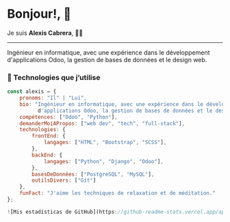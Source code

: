 <!--
**acpMicrocom/acpMicrocom** is a ✨ _special_ ✨ repository because its `README.md` (this file) appears on your GitHub profile.

Here are some ideas to get you started:

- 🔭 I’m currently working on ...
- 🌱 I’m currently learning ...
- 👯 I’m looking to collaborate on ...
- 🤔 I’m looking for help with ...
- 💬 Ask me about ...
- 📫 How to reach me: ...
- 😄 Pronouns: ...
- ⚡ Fun fact: ...
-->

# Bonjour!, 👋

Je suis **Alexis Cabrera**, 🧑‍💻  

------
Ingénieur en informatique, avec une expérience dans le développement d'applications Odoo, la gestion de bases de données et le design web.



### 🌟 Technologies que j’utilise
```javascript
const alexis = {
    pronoms: "Il" | "Lui",
    bio: "Ingénieur en informatique, avec une expérience dans le développement
          d'applications Odoo, la gestion de bases de données et le design web.",
    compétences: ["Odoo", "Python"],
    demanderMoiAPropos: ["web dev", "tech", "full-stack"],
    technologies: {
        frontEnd: {
            langages: ["HTML", "Bootstrap", "SCSS"],
        },
        backEnd: {
            langages: ["Python", "Django", "Odoo"],
        },
        basesDeDonnées: ["PostgreSQL", "MySQL"],
        outilsDivers: ["Git"]
    },
    funFact: "J'aime les techniques de relaxation et de méditation."
};

![Mis estadísticas de GitHub](https://github-readme-stats.vercel.app/api?username=acpMicrocom&show_icons=true&theme=radical)

